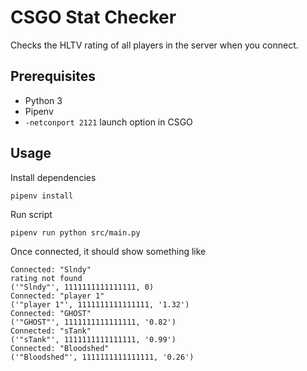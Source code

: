 # CSGO Stat Checker
Checks the HLTV rating of all players in the server when you connect.

## Prerequisites
- Python 3
- Pipenv
- `-netconport 2121` launch option in CSGO

## Usage
Install dependencies
```
pipenv install
```
Run script
```
pipenv run python src/main.py
```

Once connected, it should show something like
```
Connected: "Slndy"
rating not found
('"Slndy"', 1111111111111111, 0)
Connected: "player 1"
('"player 1"', 1111111111111111, '1.32')
Connected: "GHOST"
('"GHOST"', 1111111111111111, '0.82')
Connected: "sTank"
('"sTank"', 1111111111111111, '0.99')
Connected: "Bloodshed"
('"Bloodshed"', 1111111111111111, '0.26')
```
